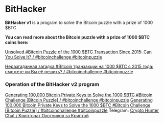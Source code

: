 # BitHacker

**BitHacker v1** is a program to solve the Bitcoin puzzle with a prize of 1000 $BTC

**You can read more about the Bitcoin puzzle with a prize of 1000 $BTC coins here:**

[Unsolved #Bitcoin Puzzle of the 1000 $BTC Transaction Since 2015: Can You Solve It? / #bitcoinchallenge #bitcoinpuzzle](https://steemit.com/bitcoin/@topkripto/unsolved-bitcoin-puzzle-of-the-1000-usdbtc-transaction-since-2015-can-you-solve-it-bitcoinchallenge-bitcoinpuzzle)

[Неразгаданная загадка #Bitcoin транзакции на 1000 $BTC с 2015 года: сможете ли Вы её решить? / #bitcoinchallenge #bitcoinpuzzle](https://steemit.com/bitcoinchallenge/@topkripto/nerazgadannaya-zagadka-bitcoin-tranzakcii-na-1000-usdbtc-s-2015-goda-smozhete-li-vy-eyo-reshit-bitcoinchallenge-bitcoinpuzzle)


### Operation of the BitHacker v2 program
[Generating 100,000 Bitcoin Private Keys to Solve the 1000 $BTC #Bitcoin Challenge [Bitcoin Puzzle] / #bitcoinchallenge #bitcoinpuzzle](https://youtu.be/V0EYkK4fThw)
[Generating 100,000 Bitcoin Private Keys to Solve the 1000 $BTC #Bitcoin Challenge [Bitcoin Puzzle] / #bitcoinchallenge #bitcoinpuzzle](https://odysee.com/@topcrypto:d/bithacker:a?r=6p9MVErKG75MkBnDtWe5aProPuc3tycG)
Telegram: [Crypto Hunter Chat / Крипточат Охотников за Криптой](https://t.me/cryptoxxxhunter)
